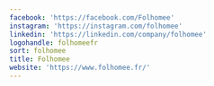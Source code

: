 ```yaml
---
facebook: 'https://facebook.com/Folhomee'
instagram: 'https://instagram.com/folhomee'
linkedin: 'https://linkedin.com/company/folhomee'
logohandle: folhomeefr
sort: folhomee
title: Folhomee
website: 'https://www.folhomee.fr/'
---
```

